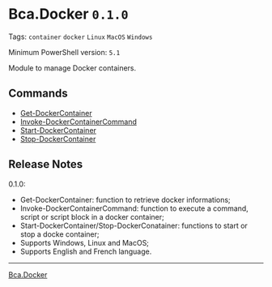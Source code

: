 # Bca.Docker `0.1.0`
Tags: `container` `docker` `Linux` `MacOS` `Windows`

Minimum PowerShell version: `5.1`

Module to manage Docker containers.

## Commands
- [Get-DockerContainer](commands/Get-DockerContainer.md)
- [Invoke-DockerContainerCommand](commands/Invoke-DockerContainerCommand.md)
- [Start-DockerContainer](commands/Start-DockerContainer.md)
- [Stop-DockerContainer](commands/Stop-DockerContainer.md)

## Release Notes
0.1.0:
- Get-DockerContainer: function to retrieve docker informations;
- Invoke-DockerContainerCommand: function to execute a command, script or script block in a docker container;
- Start-DockerContainer/Stop-DockerConatainer: functions to start or stop a docke container;
- Supports Windows, Linux and MacOS;
- Supports English and French language.
---
[Bca.Docker](https://github.com/baptistecabrera/bca-docker)
